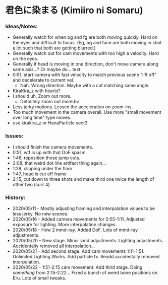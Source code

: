 # 君色に染まる (Kimiiro ni Somaru)

### Ideas/Notes:
- Generally watch for when bg and fg are both moving quickly. Hard on the eyes and difficult to focus. (Eg, bg and face are both moving in shot a lot such that both are getting blurred.)
- Generally watch out for cam movements with too high a velocity. Hard on the eyes.
- Generally if head is moving in one direction, don't move camera along same axis...? Or maybe do... test.
- 0:51, start camera with fast velocity to match previous scene "lift off" and decelerate to current vel.
	- Nah. Wrong direction. Maybe with a cut matching same angle.
- KiraKira_z with hearts?
- I should uh. Zoom out more.
	- Definitely zoom out more.bv 
- Less jerky motions. Lessen the acceleration on zoom-ins.
- Too much movement in the camera overall. Use more "small movement over long time" type moves.
- use kirakira_z or HanaParticle sect3

### Issues:
- I should finish the camera movements.
- 0:51, wtf is up with that DoF spasm
- 1:46, reposition those jump cuts.
- 2:08, that weird dot line artifact thing again...
- 1:28, clipping under the floor
- 1:47, head is cut off frame
- 2:15, cut down to three shots and make third one twice the length of other two (curr 4)

### History:
- 2020/05/11 - Mostly adjusting framing and interpolation values to be less jerky. No new scenes.
- 2020/05/16 - Added camera movements for 0:55-1:11. Adjusted exposure for lighting. More interpolation changes.
- 2020/05/18 - How 2 mmd-ray. Added DoF. Lots of mmd-ray adjustments.
- 2020/05/20 - New stage. Minor vmd adjustments. Lighting adjustments. Accidentally removed all interpolation...
- 2020/05/21 - Add second stage. Add cam movements 1:11-1:51. Unlimited Lighting Works. Add particle fx. Readd accidentally removed interpolation.
- 2020/05/22 - 1:51-2:15 cam movement. Add third stage. Doing _something_ from 2:15-2:22... Fixed a bunch of weird bone positions on Eru. Lots of small tweaks.
